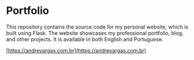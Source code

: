 # Portfolio

This repository contains the source code for my personal website, which is built using Flask. The website showcases my professional portfolio, blog, and other projects. It is available in both English and Portuguese.

[https://andrevargas.com.br](https://andrevargas.com.br)
